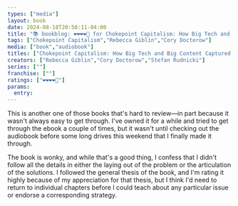 ```yaml
---
types: ["media"]
layout: book
date: 2024-08-18T20:50:11-04:00
title: "📚 bookblog: ❤️❤️❤️❤️🖤 for Chokepoint Capitalism: How Big Tech and Big Content Captured Creative Labor Markets and How We'll Win Them Back, by Rebecca Giblin and Cory Doctorow"
tags: ["Chokepoint Capitalism","Rebecca Giblin","Cory Doctorow"]
media: ["book","audiobook"]
titles: ["Chokepoint Capitalism: How Big Tech and Big Content Captured Creative Labor Markets and How We'll Win Them Back"]
creators: ["Rebecca Giblin","Cory Doctorow","Stefan Rudnicki"]
series: [""]
franchise: [""]
ratings: ["❤️❤️❤️❤️🖤"]
params:
  entry:
---
```


This is another one of those books that's hard to review—in part because it wasn't always easy to get through. I've owned it for a while and tried to get through the ebook a couple of times, but it wasn't until checking out the audiobook before some long drives this weekend that I finally made it through.

The book is wonky, and while that's a good thing, I confess that I didn't follow all the details in either the laying out of the problem or the articulation of the solutions. I followed the general thesis of the book, and I'm rating it highly because of my appreciation for that thesis, but I think I'd need to return to individual chapters before I could teach about any particular issue or endorse a corresponding strategy.
